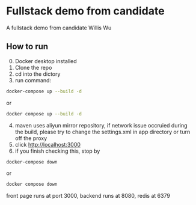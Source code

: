 # Fullstack demo from candidate
A fullstack demo from candidate Willis Wu 
## How to run
0. Docker desktop installed
1. Clone the repo
2. cd into the dictory
3. run command: 
```bash
docker-compose up --build -d
```
or
```bash
docker compose up --build -d
```
4. maven uses aliyun mirror repository, if network issue occruied during the build, please try to change the settings.xml in app directory or turn off the proxy
5. click <http://localhost:3000>
6. if you finish checking this, stop by
```bash
docker-compose down
```
or
```bash
docker compose down
```
front page runs at port 3000, backend runs at 8080, redis at 6379